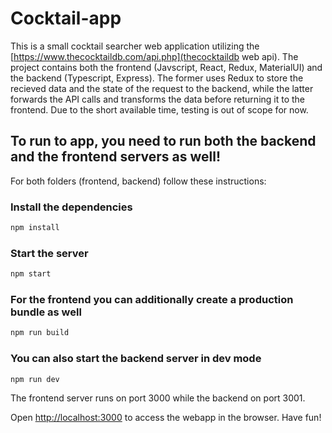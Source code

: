 # Cocktail-app

This is a small cocktail searcher web application utilizing the [https://www.thecocktaildb.com/api.php](thecocktaildb web api). The project contains both the frontend (Javscript, React, Redux, MaterialUI) and the backend (Typescript, Express). The former uses Redux to store the recieved data and the state of the request to the backend, while the latter forwards the API calls and transforms the data before returning it to the frontend. Due to the short available time, testing is out of scope for now.

## To run to app, you need to run both the backend and the frontend servers as well!

For both folders (frontend, backend) follow these instructions:

### Install the dependencies

```bash
npm install
```

### Start the server

```bash
npm start
```

### For the frontend you can additionally create a production bundle as well

```bash
npm run build
```

### You can also start the backend server in dev mode

```bash
npm run dev
```

The frontend server runs on port 3000 while the backend on port 3001.

Open [http://localhost:3000](http://localhost:3000/cocktail) to access the webapp in the browser.
Have fun!
